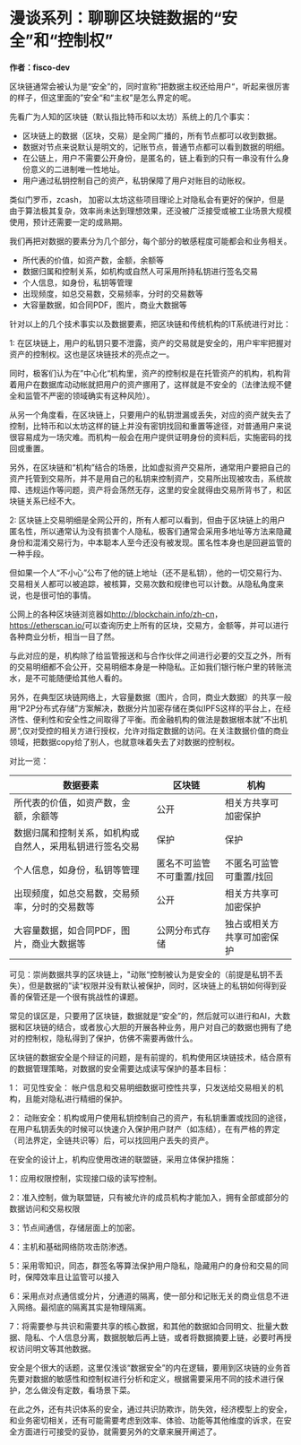 # **漫谈系列：聊聊区块链数据的“安全”和“控制权”**
**作者：fisco-dev**   

区块链通常会被认为是“安全”的，同时宣称”把数据主权还给用户“，听起来很厉害的样子，但这里面的”安全“和“主权”是怎么界定的呢。

先看广为人知的区块链（默认指比特币和以太坊）系统上的几个事实：

- 区块链上的数据（区块，交易）是全网广播的，所有节点都可以收到数据。
- 数据对节点来说默认是明文的，记账节点，普通节点都可以看到数据的明细。
- 在公链上，用户不需要公开身份，是匿名的，链上看到的只有一串没有什么身份意义的二进制唯一性地址。
- 用户通过私钥控制自己的资产，私钥保障了用户对账目的动账权。

类似门罗币，zcash， 加密以太坊这些项目理论上对隐私会有更好的保护，但是由于算法极其复杂，效率尚未达到理想效果，还没被广泛接受或被工业场景大规模使用，预计还需要一定的成熟期。

我们再把对数据的要素分为几个部分，每个部分的敏感程度可能都会和业务相关。

- 所代表的价值，如资产数，金额，余额等
- 数据归属和控制关系，如机构或自然人可采用所持私钥进行签名交易
- 个人信息，如身份，私钥等管理
- 出现频度，如总交易数，交易频率，分时的交易数等
- 大容量数据，如合同PDF，图片，商业大数据等


针对以上的几个技术事实以及数据要素，把区块链和传统机构的IT系统进行对比：

1:  在区块链上，用户的私钥只要不泄露，资产的交易就是安全的，用户牢牢把握对资产的控制权。这也是区块链技术的亮点之一。

同时，极客们认为在”中心化“机构里，资产的控制权是在托管资产的机构，机构背着用户在数据库动动帐就把用户的资产挪用了，这样就是不安全的（法律法规不健全和监管不严密的领域确实有这种风险）。

从另一个角度看，在区块链上，只要用户的私钥泄漏或丢失，对应的资产就失去了控制，比特币和以太坊这样的链上并没有密钥找回和重置等途径，对普通用户来说很容易成为一场灾难。而机构一般会在用户提供证明身份的资料后，实施密码的找回或重置。

另外，在区块链和“机构”结合的场景，比如虚拟资产交易所，通常用户要把自己的资产托管到交易所，并不是用自己的私钥来控制资产，交易所出现被攻击，系统故障、违规运作等问题，资产将会荡然无存，这里的安全就得由交易所背书了，和区块链关系已经不大。

2:  区块链上交易明细是全网公开的，所有人都可以看到，但由于区块链上的用户匿名性，所以通常认为没有损害个人隐私，极客们通常会采用多地址等方法来隐藏身份和混淆交易行为，中本聪本人至今还没有被发现。匿名性本身也是回避监管的一种手段。

但如果一个人“不小心”公布了他的链上地址（还不是私钥），他的一切交易行为、交易相关人都可以被追踪，被核算，交易次数和规律也可以计数。从隐私角度来说，也是很可怕的事情。

公网上的各种区块链浏览器如<http://blockchain.info/zh-cn>，<https://etherscan.io/>可以查询历史上所有的区块，交易方，金额等，并可以进行各种商业分析，相当一目了然。

与此对应的是，机构除了给监管报送和与合作伙伴之间进行必要的交互之外，所有的交易明细都不会公开，交易明细本身是一种隐私。正如我们银行帐户里的转账流水，是不可能随便给其他人看的。

另外，在典型区块链网络上，大容量数据（图片，合同，商业大数据）的共享一般用“P2P分布式存储”方案解决，数据分片加密存储在类似IPFS这样的平台上，在经济性、便利性和安全性之间取得了平衡。而金融机构的做法是数据根本就”不出机房“,仅对受控的相关方进行授权，允许对指定数据的访问。在关注数据价值的商业领域，把数据copy给了别人，也就意味着失去了对数据的控制权。

对比一览：

| 数据要素                         | 区块链           | 机构            |
| ---------------------------- | ------------- | ------------- |
| 所代表的价值，如资产数，金额，余额等           | 公开            | 相关方共享可加密保护    |
| 数据归属和控制关系，如机构或自然人，采用私钥进行签名交易 | 保护            | 保护            |
| 个人信息，如身份，私钥等管理               | 匿名不可监管不可重置/找回 | 不匿名可监管可重置/找回  |
| 出现频度，如总交易数，交易频率，分时的交易数等      | 公开            | 相关方共享可加密保护    |
| 大容量数据，如合同PDF，图片，商业大数据等       | 公网分布式存储       | 独占或相关方共享可加密保护 |

可见：崇尚数据共享的区块链上，"动账“控制被认为是安全的（前提是私钥不丢失），但是数据的”读“权限并没有默认被保护，同时，区块链上的私钥如何得到妥善的保管还是一个很有挑战性的课题。

常见的误区是，只要用了区块链，数据就是“安全”的，然后就可以进行和AI，大数据和区块链的结合，或者放心大胆的开展各种业务，用户对自己的数据也拥有了绝对的控制权，隐私得到了保护，仿佛不需要再做什么。

区块链的数据安全是个辩证的问题，是有前提的，机构使用区块链技术，结合原有的数据管理策略，对数据的安全需要达成读写保护的基本目标：

1： 可见性安全： 帐户信息和交易明细数据可控性共享，只发送给交易相关的机构，且能对隐私进行精细的保护。

2： 动账安全：机构或用户使用私钥控制自己的资产，有私钥重置或找回的途径，在用户私钥丢失的时候可以快速介入保护用户财产（如冻结），在有严格的界定（司法界定，全链共识等）后，可以找回用户丢失的资产。

在安全的设计上，机构应使用改进的联盟链，采用立体保护措施：

1：应用权限控制，实现接口级的读写控制。

2：准入控制，做为联盟链，只有被允许的成员机构才能加入，拥有全部或部分的数据访问和交易权限

3：节点间通信，存储层面上的加密。

4：主机和基础网络防攻击防渗透。

5：采用零知识，同态，群签名等算法保护用户隐私，隐藏用户的身份和交易的同时，保障效率且让监管可以接入

6：采用点对点通信或分片，分通道的隔离，使一部分和记账无关的商业信息不进入网络。最彻底的隔离其实是物理隔离。

7：将需要参与共识和需要共享的核心数据，和其他的数据如合同明文、批量大数据、隐私、个人信息分离，数据脱敏后再上链，或者将数据摘要上链，必要时再授权访问明文等其他数据。



安全是个很大的话题，这里仅浅谈“数据安全”的内在逻辑，要用到区块链的业务首先要对数据的敏感性和控制权进行分析和定义，根据需要采用不同的技术进行保护，怎么做没有定数，看场景下菜。

在此之外，还有共识体系的安全，通过共识防欺诈，防失效，经济模型上的安全，和业务密切相关，还有可能需要考虑到效率、体验、功能等其他维度的诉求，在安全方面进行可接受的妥协，就需要另外的文章来展开阐述了。